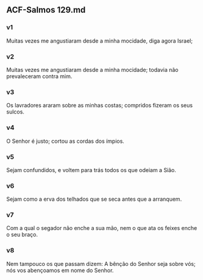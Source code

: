 ## ACF-Salmos 129.md
### v1
 Muitas vezes me angustiaram desde a minha mocidade, diga agora Israel;
### v2
 Muitas vezes me angustiaram desde a minha mocidade; todavia não prevaleceram contra mim.
### v3
 Os lavradores araram sobre as minhas costas; compridos fizeram os seus sulcos.
### v4
 O Senhor é justo; cortou as cordas dos ímpios.
### v5
 Sejam confundidos, e voltem para trás todos os que odeiam a Sião.
### v6
 Sejam como a erva dos telhados que se seca antes que a arranquem.
### v7
 Com a qual o segador não enche a sua mão, nem o que ata os feixes enche o seu braço.
### v8
 Nem tampouco os que passam dizem: A bênção do Senhor seja sobre vós; nós vos abençoamos em nome do Senhor.
